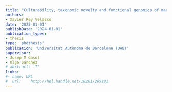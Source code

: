 ```yaml
---
title: "Culturability, taxonomic novelty and functional genomics of marine bacteria with different trophic strategies"
authors:
- Xavier Rey Velasco
date: '2025-01-01'
publishDate: '2024-01-01'
publication_types:
- thesis
type: 'phdthesis'
publication: 'Universitat Autònoma de Barcelona (UAB)'
supervisor:
- Josep M Gasol
- Olga Sánchez
# abstract: 'T'
links:
#- name: URL
#  url:    http://hdl.handle.net/10261/269181
---
```

